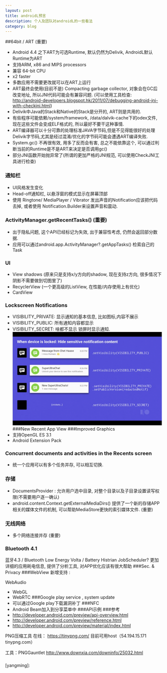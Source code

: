 ```yaml
---
layout: post
title: androidL预言 
description: 个人及团队对androidL的一些看法 
category: blog
---
```

##64bit / ART (重要) 
- Android 4.4 之下ART为可选Runtime, 默认仍然为Delivik, AndroidL默认Runtime为ART
- 支持ARM, x86 and MIPS processors
- 兼容 64-bit CPU
- x2 faster
- 多数应用不需要更改就可以在ART上运行
- ART最终会使用(目前不是) Compacting garbage collector, 对象会在GC后改变地址, 所以JNI代码可能会有兼容问题. (可以使用工具检查: ​http://android-developers.blogspot.hk/2011/07/debugging-android-jni-with-checkjni.html)
- Delivik中Java的Stack和Native的Stack是分开的, ART则是共用的.
- 有些程序可能依赖/system/framework, /data/dalvik-cache下的odex文件, 现在这些文件会变成ELF格式的, 所以最好不要干这种事情.
- ART编译器可以十分可靠的处理标准JAVA字节码,但是不见得能很好的处理Delivik字节码,尤其是经过混淆/优化的字节码可能会遭遇ART编译失败.
- System.gc() 不再很有效, 用多了反而会有害, 总之不能依靠这个, 可以通过判断当前的Runtime是不是ART来决定是否调用gc()
- 部分JNI函数开始抛异常了(所谓的更加严格的JNI规范, 可以使用CheckJNI工具进行检查)

### 通知栏
- UI风格发生变化
- Head-off通知栏, 以悬浮窗的模式显示在屏幕顶部
- 使用 Ringtone/ MediaPlayer / Vibrator 发出声音的Notification应该把代码去掉, 或者使用 Notification.Builder来设置声音和震动.

### ActivityManager.getRecentTasks() (重要)
- 出于隐私问题, 这个API已经标记为失效, 出于兼容性考虑, 仍然会返回部分数据.
- 应用可以通过android.app.ActivityManager?.getAppTasks() 检索自己的Task

### UI
- View shadows (原来只是支持x/y方向的shadow, 现在支持z方向, 很多情况下阴影不需要做到切图里了)
- RecyclerView (一个更高级的ListView, 在性能/内存使用上有优化)
- CardView

### Lockscreen Notifications 
- VISIBILITY_PRIVATE: 显示通知的基本信息, 比如图标,内容不展示
- VISIBILITY_PUBLIC: 所有通知内容都显示
- VISIBILITY_SECRET: 啥都不显示
锁屏时显示通知.
![Alt text]( /images/android/androidL_1.png "Optional title")
###New Recent App View
###Improved Graphics
- 支持OpenGL ES 3.1
- Android Extension Pack

### Concurrent documents and activities in the Recents screen
- 统一个应用可以有多个任务并存, 可以相互切换.

### 存储
- DocumentsProvider : 允许用户选中目录, 对整个目录以及子目录设置读写权限(不需要用户逐一确认)
- android.content.Context.getExternalMediaDirs() 提供了一个新的存储APP相关的媒体文件的机制, 可以帮助MediaStore更快的索引媒体文件. (重要)

### 无线网络
- 多个网络连接并存 (重要)

### Bluetooth 4.1
蓝牙4.3 / Bluetooth Low Energy
Volta / Battery Histrian
JobScheduler?
更加详细的应用耗电信息, 提供了分析工具, 对APP优化应该有很大帮助
###Sec. & Privacy
###WebView
新增支持 :

WebAudio
- WebGL
- WebRTC
###Google play service , system update
- 可以通过Google play下载漏洞补丁
###NFC
- Android Beam加入到分享菜单中
###API示例
###参考
- ​http://developer.android.com/preview/api-overview.html
- ​http://developer.android.com/preview/reference.html
- ​http://developer.android.com/preview/material/index.html


PNG压缩工具
在线： ​https://tinypng.com/ 目前可用host（54.194.15.171 tinypng.com）

工具：PNGGauntlet ​http://www.downxia.com/downinfo/25032.html





###

[yangming]:  

